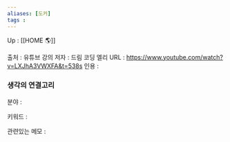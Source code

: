 ```yaml
---
aliases: [도커]
tags : 
---
```

Up : [[HOME 🌎]]

출처 : 유튜브 강의 
저자 : 드림 코딩 엘리
URL : https://www.youtube.com/watch?v=LXJhA3VWXFA&t=538s
인용 : 



### 생각의 연결고리
분야 :

키워드 :

관련있는 메모 :
